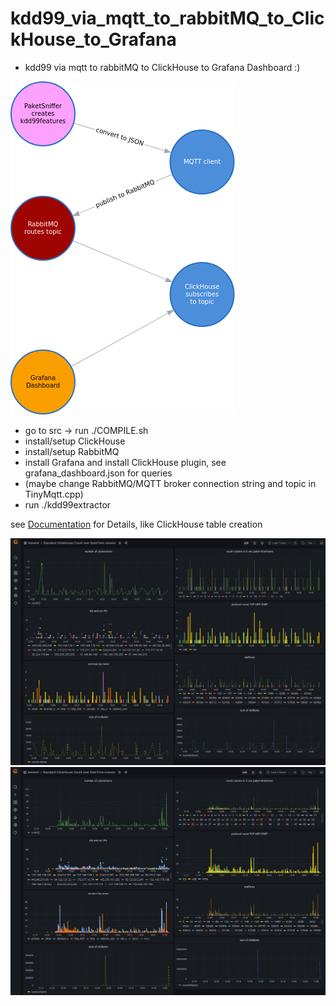 # kdd99_via_mqtt_to_rabbitMQ_to_ClickHouse_to_Grafana


- kdd99 via mqtt to rabbitMQ to ClickHouse to Grafana Dashboard :)

![workflow](arrowsapp2.png)


- go to src -> run ./COMPILE.sh
- install/setup ClickHouse
- install/setup RabbitMQ
- install Grafana and install ClickHouse plugin, see grafana_dashboard.json for queries
- (maybe change RabbitMQ/MQTT broker connection string and topic in TinyMqtt.cpp)
- run ./kdd99extractor 

see [Documentation](Documentation.pdf) for Details, like ClickHouse table creation

![Grafana Dashbaord 1hour](grafana_last_hour.png)
![Grafana Dashbaord 1hour](grafana_3hours.png)

